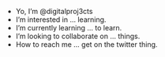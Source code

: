 -    Yo, I’m @digitalproj3cts
-    I’m interested in ... learning.
-    I’m currently learning ... to learn. 
-    I’m looking to collaborate on ... things.
-    How to reach me ... get on the twitter thing.

